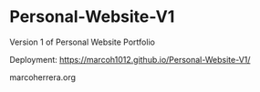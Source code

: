 # Personal-Website-V1
Version 1 of Personal Website Portfolio

Deployment: https://marcoh1012.github.io/Personal-Website-V1/

marcoherrera.org
